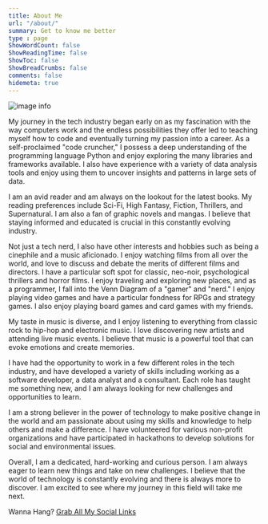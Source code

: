 ```yaml
--- 
title: About Me
url: "/about/" 
summary: Get to know me better
type : page
ShowWordCount: false
ShowReadingTime: false
ShowToc: false
ShowBreadCrumbs: false
comments: false
hidemeta: true
---
```


![image info](/about/aboutcover.jpeg)

My journey in the tech industry began early on as my fascination with the way computers work and the endless possibilities they offer led to teaching myself how to code and eventually turning my passion into a career. As a self-proclaimed "code cruncher," I possess a deep understanding of the programming language Python and enjoy exploring the many libraries and frameworks available. I also have experience with a variety of data analysis tools and enjoy using them to uncover insights and patterns in large sets of data.

I am an avid reader and am always on the lookout for the latest books. My reading preferences include Sci-Fi, High Fantasy, Fiction, Thrillers, and Supernatural. I am also a fan of graphic novels and mangas. I believe that staying informed and educated is crucial in this constantly evolving industry.

Not just a tech nerd, I also have other interests and hobbies such as being a cinephile and a music aficionado. I enjoy watching films from all over the world, and love to discuss and debate the merits of different films and directors. I have a particular soft spot for classic, neo-noir, psychological thrillers and horror films. I enjoy traveling and exploring new places, and as a programmer, I fall into the Venn Diagram of a "gamer" and "nerd." I enjoy playing video games and have a particular fondness for RPGs and strategy games. I also enjoy playing board games and card games with my friends.

My taste in music is diverse, and I enjoy listening to everything from classic rock to hip-hop and electronic music. I love discovering new artists and attending live music events. I believe that music is a powerful tool that can evoke emotions and create memories.

I have had the opportunity to work in a few different roles in the tech industry, and have developed a variety of skills including working as a software developer, a data analyst and a consultant. Each role has taught me something new, and I am always looking for new challenges and opportunities to learn.

I am a strong believer in the power of technology to make positive change in the world and am passionate about using my skills and knowledge to help others and make a difference. I have volunteered for various non-profit organizations and have participated in hackathons to develop solutions for social and environmental issues.

Overall, I am a dedicated, hard-working and curious person. I am always eager to learn new things and take on new challenges. I believe that the world of technology is constantly evolving and there is always more to discover. I am excited to see where my journey in this field will take me next.

Wanna Hang? [Grab All My Social Links](https://linktr.ee/HighnessAtharva)
